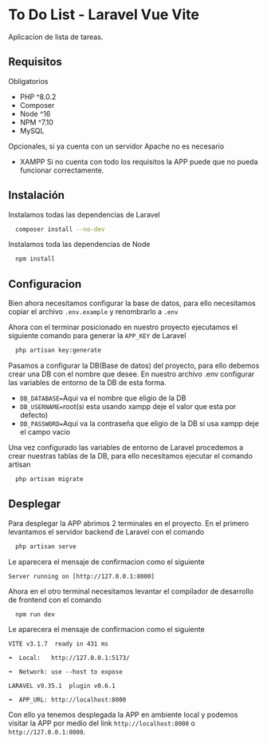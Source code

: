 
# To Do List - Laravel Vue Vite

Aplicacion de lista de tareas.




## Requisitos

Obligatorios
 - PHP ^8.0.2
 - Composer
 - Node ^16
 - NPM ^7.10
 - MySQL

Opcionales, si ya cuenta con un servidor Apache no es necesario
 - XAMPP
 Si no cuenta con todo los requisitos la APP puede que no pueda funcionar correctamente.
## Instalación

Instalamos todas las dependencias de Laravel

```bash
  composer install --no-dev
```

Instalamos toda las dependencias de Node

```bash
  npm install
``` 
## Configuracion

Bien ahora necesitamos configurar la base de datos, para ello necesitamos copiar el archivo `.env.example`
y renombrarlo a `.env`

Ahora con el terminar posicionado en nuestro proyecto ejecutamos el siguiente comando para generar la `APP_KEY` de Laravel
```bash
  php artisan key:generate
``` 
Pasamos a configurar la DB(Base de datos) del proyecto, para ello debemos crear una DB con el nombre que desee.
En nuestro archivo .env configurar las variables de entorno de la DB de esta forma.

- `DB_DATABASE=`Aqui va el nombre que eligio de la DB
- `DB_USERNAME=`root(si esta usando xampp deje el valor que esta por defecto)
- `DB_PASSWORD=`Aqui va la contraseña que eligio de la DB si usa xampp deje el campo vacio

Una vez configurado las variables de entorno de Laravel procedemos a crear nuestras tablas de la DB, para ello necesitamos ejecutar el comando artisan
```bash
  php artisan migrate
``` 
## Desplegar

Para desplegar la APP abrimos 2 terminales en el proyecto.
En el primero levantamos el servidor backend de Laravel con el comando
```bash
  php artisan serve
``` 
Le aparecera el mensaje de confirmacion como el siguiente

`Server running on [http://127.0.0.1:8000]`

Ahora en el otro terminal necesitamos levantar el compilador de desarrollo de frontend con el comando
```bash
  npm run dev
``` 
Le aparecera el mensaje de confirmacion como el siguiente

`VITE v3.1.7  ready in 431 ms`

`➜  Local:   http://127.0.0.1:5173/`

`➜  Network: use --host to expose`

`LARAVEL v9.35.1  plugin v0.6.1`

`➜  APP_URL: http://localhost:8000`

Con ello ya tenemos desplegada la APP en ambiente local y podemos visitar la APP por medio del link
`http://localhost:8000` o `http://127.0.0.1:8000`.
